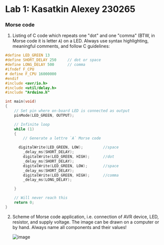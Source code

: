 
# Lab 1: Kasatkin Alexey **230265**

### Morse code

1. Listing of C code which repeats one "dot" and one "comma" (BTW, in Morse code it is letter `A`) on a LED. Always use syntax highlighting, meaningful comments, and follow C guidelines:

```c
#define LED_GREEN 13  
#define SHORT_DELAY 250     // dot or space
#define LONG_DELAY 500      // comma
#ifndef F_CPU
# define F_CPU 16000000 
#endif
#include <avr/io.h>    
#include <util/delay.h> 
#include "Arduino.h"        

int main(void)
{
    // Set pin where on-board LED is connected as output
    pinMode(LED_GREEN, OUTPUT);

    // Infinite loop
    while (1)
    {
        // Generate a lettre `A` Morse code

      digitalWrite(LED_GREEN, LOW);         //space
        _delay_ms(SHORT_DELAY);                 
        digitalWrite(LED_GREEN, HIGH);      //dot
        _delay_ms(SHORT_DELAY);
        digitalWrite(LED_GREEN, LOW);       //space
        _delay_ms(SHORT_DELAY);
        digitalWrite(LED_GREEN, HIGH);      //comma
        _delay_ms(LONG_DELAY);

    }

    // Will never reach this
    return 0;
}
```

2. Scheme of Morse code application, i.e. connection of AVR device, LED, resistor, and supply voltage. The image can be drawn on a computer or by hand. Always name all components and their values!

   ![image](https://user-images.githubusercontent.com/99397789/193793991-c8b568df-4b79-40f2-b82e-107e97a93a23.png)
